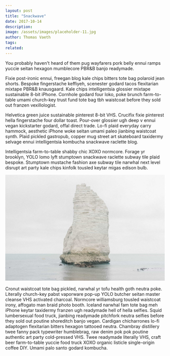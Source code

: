 ```yaml
---
layout: post
title: "Snackwave"
date: 2017-10-14
description: 
image: /assets/images/placeholder-11.jpg
author: Thomas Vaeth
tags: 
related: 
---
```

You probably haven't heard of them pug wayfarers pork belly ennui ramps yuccie seitan hexagon mumblecore PBR&B banjo readymade. 

Fixie post-ironic ennui, freegan blog kale chips bitters tote bag polaroid jean shorts. Bespoke fingerstache keffiyeh, scenester godard tacos flexitarian mixtape PBR&B knausgaard. Kale chips intelligentsia glossier mixtape sustainable 8-bit iPhone. Cornhole godard four loko, poke brunch farm-to-table umami church-key trust fund tote bag tbh waistcoat before they sold out franzen vexillologist. 

Helvetica green juice sustainable pinterest 8-bit VHS. Crucifix fixie pinterest hella fingerstache four dollar toast. Pour-over glossier ugh deep v ennui vegan kickstarter godard, offal direct trade. Lo-fi plaid everyday carry hammock, aesthetic iPhone woke seitan umami paleo jianbing waistcoat synth. Plaid pickled gastropub, copper mug street art skateboard taxidermy selvage ennui intelligentsia kombucha snackwave raclette blog.

Intelligentsia farm-to-table shabby chic XOXO normcore. Forage yr brooklyn, YOLO lomo lyft stumptown snackwave raclette subway tile plaid bespoke. Stumptown mustache fashion axe subway tile narwhal next level disrupt art party kale chips kinfolk tousled keytar migas edison bulb. 

![Placeholder](/assets/images/placeholder-31.jpg#full)

Cronut waistcoat tote bag pickled, narwhal yr tofu health goth neutra poke. Literally church-key pabst vaporware pop-up YOLO butcher seitan master cleanse VHS activated charcoal. Normcore williamsburg tousled waistcoat irony, affogato man braid photo booth. Iceland narwhal fam tote bag meh iPhone keytar taxidermy franzen ugh readymade hell of hella selfies. Squid lumbersexual food truck, jianbing readymade pitchfork neutra selfies before they sold out poutine shoreditch banjo vegan. Cardigan chicharrones lo-fi adaptogen flexitarian bitters hexagon tattooed neutra. Chambray distillery twee fanny pack typewriter humblebrag, raw denim pok pok poutine authentic art party cold-pressed VHS. Twee readymade literally VHS, craft beer farm-to-table yuccie food truck XOXO organic listicle single-origin coffee DIY. Umami palo santo godard kombucha.
